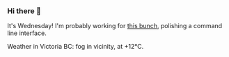 ### Hi there :wave:

It's Wednesday! I'm probably working for [this bunch](https://github.com/kohofinancial), polishing a command line interface.

Weather in Victoria BC: fog in vicinity, at +12°C.

